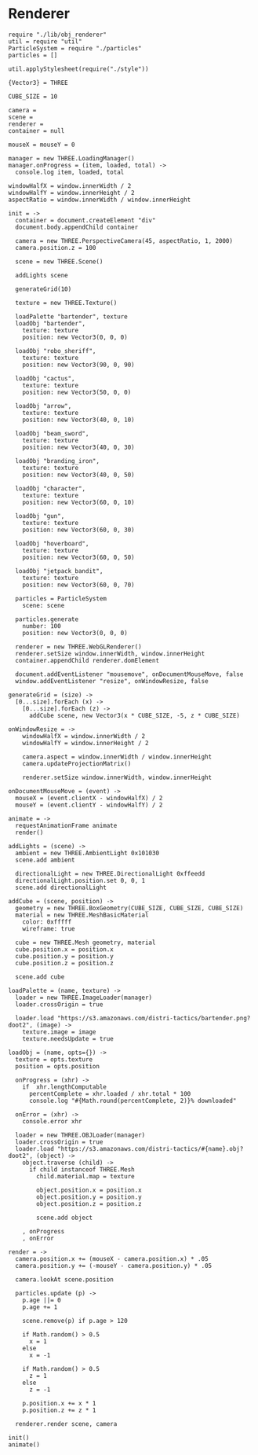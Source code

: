 Renderer
========

    require "./lib/obj_renderer"
    util = require "util"
    ParticleSystem = require "./particles"
    particles = []

    util.applyStylesheet(require("./style"))

    {Vector3} = THREE

    CUBE_SIZE = 10

    camera =
    scene =
    renderer =
    container = null

    mouseX = mouseY = 0

    manager = new THREE.LoadingManager()
    manager.onProgress = (item, loaded, total) ->
      console.log item, loaded, total

    windowHalfX = window.innerWidth / 2
    windowHalfY = window.innerHeight / 2
    aspectRatio = window.innerWidth / window.innerHeight

    init = ->
      container = document.createElement "div"
      document.body.appendChild container

      camera = new THREE.PerspectiveCamera(45, aspectRatio, 1, 2000)
      camera.position.z = 100

      scene = new THREE.Scene()

      addLights scene

      generateGrid(10)

      texture = new THREE.Texture()

      loadPalette "bartender", texture
      loadObj "bartender",
        texture: texture
        position: new Vector3(0, 0, 0)

      loadObj "robo_sheriff",
        texture: texture
        position: new Vector3(90, 0, 90)

      loadObj "cactus",
        texture: texture
        position: new Vector3(50, 0, 0)

      loadObj "arrow",
        texture: texture
        position: new Vector3(40, 0, 10)

      loadObj "beam_sword",
        texture: texture
        position: new Vector3(40, 0, 30)

      loadObj "branding_iron",
        texture: texture
        position: new Vector3(40, 0, 50)

      loadObj "character",
        texture: texture
        position: new Vector3(60, 0, 10)

      loadObj "gun",
        texture: texture
        position: new Vector3(60, 0, 30)

      loadObj "hoverboard",
        texture: texture
        position: new Vector3(60, 0, 50)

      loadObj "jetpack_bandit",
        texture: texture
        position: new Vector3(60, 0, 70)

      particles = ParticleSystem
        scene: scene

      particles.generate
        number: 100
        position: new Vector3(0, 0, 0)

      renderer = new THREE.WebGLRenderer()
      renderer.setSize window.innerWidth, window.innerHeight
      container.appendChild renderer.domElement

      document.addEventListener "mousemove", onDocumentMouseMove, false
      window.addEventListener "resize", onWindowResize, false

    generateGrid = (size) ->
      [0...size].forEach (x) ->
        [0...size].forEach (z) ->
          addCube scene, new Vector3(x * CUBE_SIZE, -5, z * CUBE_SIZE)

    onWindowResize = ->
    	windowHalfX = window.innerWidth / 2
    	windowHalfY = window.innerHeight / 2

    	camera.aspect = window.innerWidth / window.innerHeight
    	camera.updateProjectionMatrix()

    	renderer.setSize window.innerWidth, window.innerHeight

    onDocumentMouseMove = (event) ->
      mouseX = (event.clientX - windowHalfX) / 2
      mouseY = (event.clientY - windowHalfY) / 2

    animate = ->
      requestAnimationFrame animate
      render()

    addLights = (scene) ->
      ambient = new THREE.AmbientLight 0x101030
      scene.add ambient

      directionalLight = new THREE.DirectionalLight 0xffeedd
      directionalLight.position.set 0, 0, 1
      scene.add directionalLight

    addCube = (scene, position) ->
      geometry = new THREE.BoxGeometry(CUBE_SIZE, CUBE_SIZE, CUBE_SIZE)
      material = new THREE.MeshBasicMaterial
        color: 0xfffff
        wireframe: true

      cube = new THREE.Mesh geometry, material
      cube.position.x = position.x
      cube.position.y = position.y
      cube.position.z = position.z

      scene.add cube

    loadPalette = (name, texture) ->
      loader = new THREE.ImageLoader(manager)
      loader.crossOrigin = true

      loader.load "https://s3.amazonaws.com/distri-tactics/bartender.png?doot2", (image) ->
        texture.image = image
        texture.needsUpdate = true

    loadObj = (name, opts={}) ->
      texture = opts.texture
      position = opts.position

      onProgress = (xhr) ->
        if  xhr.lengthComputable
          percentComplete = xhr.loaded / xhr.total * 100
          console.log "#{Math.round(percentComplete, 2)}% downloaded"

      onError = (xhr) ->
        console.error xhr

      loader = new THREE.OBJLoader(manager)
      loader.crossOrigin = true
      loader.load "https://s3.amazonaws.com/distri-tactics/#{name}.obj?doot2", (object) ->
        object.traverse (child) ->
          if child instanceof THREE.Mesh
            child.material.map = texture

            object.position.x = position.x
            object.position.y = position.y
            object.position.z = position.z

            scene.add object

        , onProgress
        , onError

    render = ->
      camera.position.x += (mouseX - camera.position.x) * .05
      camera.position.y += (-mouseY - camera.position.y) * .05

      camera.lookAt scene.position

      particles.update (p) ->
        p.age ||= 0
        p.age += 1

        scene.remove(p) if p.age > 120

        if Math.random() > 0.5
          x = 1
        else
          x = -1

        if Math.random() > 0.5
          z = 1
        else
          z = -1

        p.position.x += x * 1
        p.position.z += z * 1

      renderer.render scene, camera

    init()
    animate()
